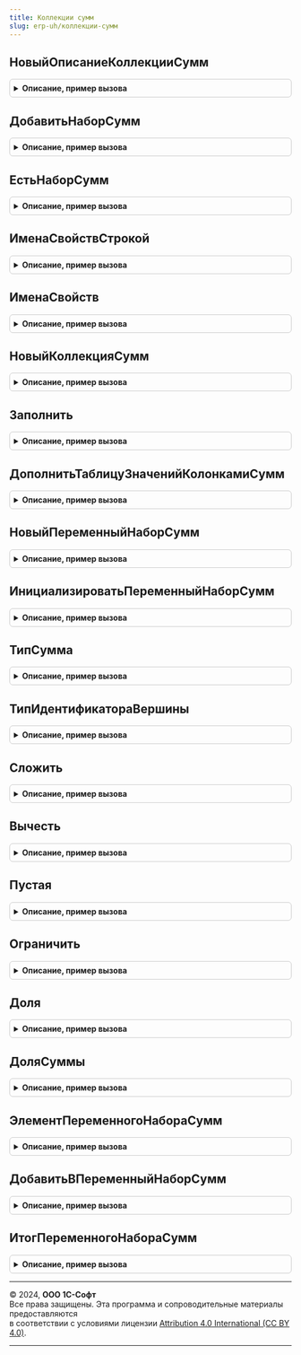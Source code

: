 ```yaml
---
title: Коллекции сумм
slug: erp-uh/коллекции-сумм
---
```



## НовыйОписаниеКоллекцииСумм
<details style="margin: 1em 0; padding: 0.5em; border: 1px solid #ccc; border-radius: 6px;">

<summary style="font-weight: bold; cursor: pointer;">Описание, пример вызова</summary>

```bsl

// Конструктор описания коллекции
//
// Пример:
//  Описание = НовыйОписаниеКоллекцииСумм();
//  ДобавитьНаборСумм(Описание, "БухгалтерскийНалоговыйУчет", "Сумма,СуммаНУ");
//  ДобавитьНаборСумм(Описание, "ЭлементыЗатрат");
//
Функция НовыйОписаниеКоллекцииСумм() Экспорт
```

Пример вызова
```bsl
Результат = КоллекцииСумм.НовыйОписаниеКоллекцииСумм() 
```
</details>

## ДобавитьНаборСумм
<details style="margin: 1em 0; padding: 0.5em; border: 1px solid #ccc; border-radius: 6px;">

<summary style="font-weight: bold; cursor: pointer;">Описание, пример вызова</summary>

```bsl

// Добавляет в описание коллекции сумм описание набора.
//
// Параметры:
//  ОписаниеКоллекции - описание, сконструированное функцией НовыйОписаниеКоллекцииСумм().
//
//  ИмяНабора         - Строка
//
//  СоставНабора      - Строка - для набора с фиксированным составом: имена свойств коллекции, разделенные запятыми
//                    - Неопределено - указывает, что состав набора переменный.
//
Процедура ДобавитьНаборСумм(ОписаниеКоллекции, ИмяНабора, СоставНабора = Неопределено) Экспорт
```

Пример вызова
```bsl
КоллекцииСумм.ДобавитьНаборСумм(ОписаниеКоллекции, ИмяНабора, СоставНабора);
```
</details>

## ЕстьНаборСумм
<details style="margin: 1em 0; padding: 0.5em; border: 1px solid #ccc; border-radius: 6px;">

<summary style="font-weight: bold; cursor: pointer;">Описание, пример вызова</summary>

```bsl

// Проверяет наличие набора в описании коллекции сумм.
//
// Параметры:
//  ОписаниеКоллекции - описание, сконструированное функцией НовыйОписаниеКоллекцииСумм().
//
//  ИмяНабора         - Строка
//
// Возвращаемое значение:
//  Булево
//
Функция ЕстьНаборСумм(ОписаниеКоллекции, ИмяНабора) Экспорт
```

Пример вызова
```bsl
Результат = КоллекцииСумм.ЕстьНаборСумм(ОписаниеКоллекции, ИмяНабора) 
```
</details>

## ИменаСвойствСтрокой
<details style="margin: 1em 0; padding: 0.5em; border: 1px solid #ccc; border-radius: 6px;">

<summary style="font-weight: bold; cursor: pointer;">Описание, пример вызова</summary>

```bsl

// Определяет перечень свойств фиксированных наборов коллекции сумм.
//
// Параметры:
//  ОписаниеКоллекции - описание, сконструированное функцией НовыйОписаниеКоллекцииСумм().
//
// Возвращаемое значение:
//  Строка - перечень имен свойств, разделенных запятыми.
//
Функция ИменаСвойствСтрокой(ОписаниеКоллекции) Экспорт
```

Пример вызова
```bsl
Результат = КоллекцииСумм.ИменаСвойствСтрокой(ОписаниеКоллекции) 
```
</details>

## ИменаСвойств
<details style="margin: 1em 0; padding: 0.5em; border: 1px solid #ccc; border-radius: 6px;">

<summary style="font-weight: bold; cursor: pointer;">Описание, пример вызова</summary>

```bsl

// Определяет перечень свойств фиксированных наборов коллекции сумм.
//
// Параметры:
//  ОписаниеКоллекции - описание, сконструированное функцией НовыйОписаниеКоллекцииСумм().
//
// Возвращаемое значение:
//  Массив - элементы массива - строки, имена свойств.
//
Функция ИменаСвойств(ОписаниеСумм) Экспорт
```

Пример вызова
```bsl
Результат = КоллекцииСумм.ИменаСвойств(ОписаниеСумм) 
```
</details>

## НовыйКоллекцияСумм
<details style="margin: 1em 0; padding: 0.5em; border: 1px solid #ccc; border-radius: 6px;">

<summary style="font-weight: bold; cursor: pointer;">Описание, пример вызова</summary>

```bsl

// Конструктор коллекции сумм.
//
// Параметры:
//  ОписаниеКоллекции - описание, сконструированное функцией НовыйОписаниеКоллекцииСумм()
//  ДляЗаполнения - Булево - Истина, если коллекция следом будет неминуемо заполнена.
//                  Передача параметра пропускает заполнение значениями по умолчанию
//                  и тем самым позволяет оптимизировать время выполнения.
//
Функция НовыйКоллекцияСумм(ОписаниеКоллекции, ДляЗаполнения = Ложь) Экспорт
```

Пример вызова
```bsl
Результат = КоллекцииСумм.НовыйКоллекцияСумм(ОписаниеКоллекции, ДляЗаполнения);
```
</details>

## Заполнить
<details style="margin: 1em 0; padding: 0.5em; border: 1px solid #ccc; border-radius: 6px;">

<summary style="font-weight: bold; cursor: pointer;">Описание, пример вызова</summary>

```bsl

// Заполняет коллекцию сумм на основании другой коллекции сумм.
//
// Параметры:
//  Коллекция         - Заполняемая коллекция - должна соответствовать ОписаниеКоллекций.
//
//  Основание         - Коллекция сумм - должна соответствовать ОписаниеКоллекций
//
//  ОписаниеКоллекций - описание, сконструированное функцией НовыйОписаниеКоллекцииСумм().
//
//  СоответствиеИмен  - Соответствие - (необязательный) правила соответствия имен свойств коллекции-основания и
//                      заполняемой коллекции. В ключе элемента соответствия - имя свойства заполняемой коллекции,
//                      в значении - имя свойства коллекции-основания.
//
Процедура Заполнить(Коллекция, Основание, ОписаниеКоллекций, СоответствиеИмен = Неопределено) Экспорт
```

Пример вызова
```bsl
КоллекцииСумм.Заполнить(Коллекция, Основание, ОписаниеКоллекций, СоответствиеИмен);
```
</details>

## ДополнитьТаблицуЗначенийКолонкамиСумм
<details style="margin: 1em 0; padding: 0.5em; border: 1px solid #ccc; border-radius: 6px;">

<summary style="font-weight: bold; cursor: pointer;">Описание, пример вызова</summary>

```bsl

// Позволяет работать со строками таблицы значений как с коллекциями сумм.
// Перед первым изменением переменного набора сумм в каждой из строк,
// следует инициализировать этот набор - см. ИнициализироватьПеременныйНаборСумм.
//
// Параметры:
//  Результат         - ТаблицаЗначений - дополняемая таблица значений (коллекция коллекций сумм).
//
//  ОписаниеКоллекции - описание, сконструированное функцией НовыйОписаниеКоллекцииСумм().
//                      Таблица значений приводится к этому описанию.
//
Процедура ДополнитьТаблицуЗначенийКолонкамиСумм(Результат, ОписаниеКоллекции) Экспорт
```

Пример вызова
```bsl
КоллекцииСумм.ДополнитьТаблицуЗначенийКолонкамиСумм(Результат, ОписаниеКоллекции) 
```
</details>

## НовыйПеременныйНаборСумм
<details style="margin: 1em 0; padding: 0.5em; border: 1px solid #ccc; border-radius: 6px;">

<summary style="font-weight: bold; cursor: pointer;">Описание, пример вызова</summary>

```bsl

Функция НовыйПеременныйНаборСумм() Экспорт
```

Пример вызова
```bsl
Результат = КоллекцииСумм.НовыйПеременныйНаборСумм());
```
</details>

## ИнициализироватьПеременныйНаборСумм
<details style="margin: 1em 0; padding: 0.5em; border: 1px solid #ccc; border-radius: 6px;">

<summary style="font-weight: bold; cursor: pointer;">Описание, пример вызова</summary>

```bsl

// Позволяет изменять переменный набор сумм, входящий в коллекцию,
// созданную без использования конструктора НовыйКоллекцияСумм().
//
// Параметры:
//  Коллекция - Заполняемая коллекция - должна включать переменный набор сумм с именем ИмяНабора.
//
//  ИмяНабора - Строка - имя инициализируемого набора
//
// Возвращаемое значение:
//  ТаблицаЗначений - переменный набор сумм.
//
Функция ИнициализироватьПеременныйНаборСумм(Коллекция, ИмяНабора) Экспорт
```

Пример вызова
```bsl
Результат = КоллекцииСумм.ИнициализироватьПеременныйНаборСумм(Коллекция, ИмяНабора) 
```
</details>

## ТипСумма
<details style="margin: 1em 0; padding: 0.5em; border: 1px solid #ccc; border-radius: 6px;">

<summary style="font-weight: bold; cursor: pointer;">Описание, пример вызова</summary>

```bsl

Функция ТипСумма() Экспорт
```

Пример вызова
```bsl
Результат = КоллекцииСумм.ТипСумма());
```
</details>

## ТипИдентификатораВершины
<details style="margin: 1em 0; padding: 0.5em; border: 1px solid #ccc; border-radius: 6px;">

<summary style="font-weight: bold; cursor: pointer;">Описание, пример вызова</summary>

```bsl

Функция ТипИдентификатораВершины() Экспорт
```

Пример вызова
```bsl
Результат = КоллекцииСумм.ТипИдентификатораВершины());
```
</details>

## Сложить
<details style="margin: 1em 0; padding: 0.5em; border: 1px solid #ccc; border-radius: 6px;">

<summary style="font-weight: bold; cursor: pointer;">Описание, пример вызова</summary>

```bsl

// Прибавляет к каждой из сумм, входящей в коллекцию А, соответствующую сумму, входящую в коллекцию Б.
//
// Параметры:
//  КоллекцияА        - первое слагаемое, модифицируемая коллекция, должна соответствовать ОписаниеКоллекций.
//
//  КоллекцияБ        - второе слагаемое, не изменяется, должна соответствовать ОписаниеКоллекций.
//
//  ОписаниеКоллекций - описание, сконструированное функцией НовыйОписаниеКоллекцииСумм().
//
Процедура Сложить(КоллекцияА, КоллекцияБ, ОписаниеКоллекций) Экспорт
```

Пример вызова
```bsl
КоллекцииСумм.Сложить(КоллекцияА, КоллекцияБ, ОписаниеКоллекций) 
```
</details>

## Вычесть
<details style="margin: 1em 0; padding: 0.5em; border: 1px solid #ccc; border-radius: 6px;">

<summary style="font-weight: bold; cursor: pointer;">Описание, пример вызова</summary>

```bsl

// Вычитает из каждой из сумм, входящей в коллекцию А, соответствующую сумму, входящую в коллекцию Б.
//
// Параметры:
//  КоллекцияА        - уменьшаемое, модифицируемая коллекция, должна соответствовать ОписаниеКоллекций.
//
//  КоллекцияБ        - вычитаемое, не изменяется, должна соответствовать ОписаниеКоллекций.
//
//  ОписаниеКоллекций - описание, сконструированное функцией НовыйОписаниеКоллекцииСумм().
//
Процедура Вычесть(КоллекцияА, КоллекцияБ, ОписаниеКоллекций) Экспорт
```

Пример вызова
```bsl
КоллекцииСумм.Вычесть(КоллекцияА, КоллекцияБ, ОписаниеКоллекций) 
```
</details>

## Пустая
<details style="margin: 1em 0; padding: 0.5em; border: 1px solid #ccc; border-radius: 6px;">

<summary style="font-weight: bold; cursor: pointer;">Описание, пример вызова</summary>

```bsl

// Проверяет коллекцию сумм на тривиальность.
//
// Параметры:
//  Коллекция - проверяемая коллекция сумм, должна соответствовать ОписаниеКоллекции.
//
//  ОписаниеКоллекции - описание, сконструированное функцией НовыйОписаниеКоллекцииСумм().
//
// Возвращаемое значение:
//  Булево - Истина, если все суммы в коллекции не заполнены (равны нулю).
//
Функция Пустая(Коллекция, ОписаниеКоллекции) Экспорт
```

Пример вызова
```bsl
Результат = КоллекцииСумм.Пустая(Коллекция, ОписаниеКоллекции) 
```
</details>

## Ограничить
<details style="margin: 1em 0; padding: 0.5em; border: 1px solid #ccc; border-radius: 6px;">

<summary style="font-weight: bold; cursor: pointer;">Описание, пример вызова</summary>

```bsl

// Обеспечивает, что все суммы фиксированных наборов коллекции Суммы
// будут меньше или равны соответствующим суммам в коллекции Ограничения.
//
// Параметры:
//  Суммы        - контролируемая (модифицируемая) коллекция, должна соответствовать ОписаниеКоллекций.
//
//  Ограничения  - не изменяется, должна соответствовать ОписаниеКоллекций
//
//  ОписаниеКоллекций - описание, сконструированное функцией НовыйОписаниеКоллекцииСумм().
//
Процедура Ограничить(Суммы, Ограничения, ОписаниеКоллекций) Экспорт
```

Пример вызова
```bsl
КоллекцииСумм.Ограничить(Суммы, Ограничения, ОписаниеКоллекций) 
```
</details>

## Доля
<details style="margin: 1em 0; padding: 0.5em; border: 1px solid #ccc; border-radius: 6px;">

<summary style="font-weight: bold; cursor: pointer;">Описание, пример вызова</summary>

```bsl

// Рассчитывает долю для каждого элемента коллекции сумм.
// Результат помещает в новую коллекцию.
//
// Параметры:
//  Коллекция         - коллекция сумм, доли которых надо рассчитать; должна соответствовать ОписаниеКоллекций.
//
//  ОписаниеКоллекции - описание, сконструированное функцией НовыйОписаниеКоллекцииСумм().
//
//  Числитель         - Число
//
//  Знаменатель       - Число
//
// Возвращаемое значение:
//  Коллекция, сконструированная функцией НовыйКоллекцияСумм(), содержит доли от переданных сумм.
//
Функция Доля(Коллекция, ОписаниеКоллекции, Числитель, Знаменатель) Экспорт
```

Пример вызова
```bsl
Результат = КоллекцииСумм.Доля(Коллекция, ОписаниеКоллекции, Числитель, Знаменатель) 
```
</details>

## ДоляСуммы
<details style="margin: 1em 0; padding: 0.5em; border: 1px solid #ccc; border-radius: 6px;">

<summary style="font-weight: bold; cursor: pointer;">Описание, пример вызова</summary>

```bsl

Функция ДоляСуммы(Знач Сумма, Знач Числитель, Знач Знаменатель) Экспорт
```

Пример вызова
```bsl
Результат = КоллекцииСумм.ДоляСуммы(Сумма, Числитель, Знаменатель) 
```
</details>

## ЭлементПеременногоНабораСумм
<details style="margin: 1em 0; padding: 0.5em; border: 1px solid #ccc; border-radius: 6px;">

<summary style="font-weight: bold; cursor: pointer;">Описание, пример вызова</summary>

```bsl

Функция ЭлементПеременногоНабораСумм(Коллекция, ИмяНабора, Индекс) Экспорт
```

Пример вызова
```bsl
Результат = КоллекцииСумм.ЭлементПеременногоНабораСумм(Коллекция, ИмяНабора, Индекс) 
```
</details>

## ДобавитьВПеременныйНаборСумм
<details style="margin: 1em 0; padding: 0.5em; border: 1px solid #ccc; border-radius: 6px;">

<summary style="font-weight: bold; cursor: pointer;">Описание, пример вызова</summary>

```bsl

Функция ДобавитьВПеременныйНаборСумм(НаборСумм, Индекс, Сумма) Экспорт
```

Пример вызова
```bsl
Результат = КоллекцииСумм.ДобавитьВПеременныйНаборСумм(НаборСумм, Индекс, Сумма) 
```
</details>

## ИтогПеременногоНабораСумм
<details style="margin: 1em 0; padding: 0.5em; border: 1px solid #ccc; border-radius: 6px;">

<summary style="font-weight: bold; cursor: pointer;">Описание, пример вызова</summary>

```bsl

Функция ИтогПеременногоНабораСумм(Коллекция, ИмяНабора) Экспорт
```

Пример вызова
```bsl
Результат = КоллекцииСумм.ИтогПеременногоНабораСумм(Коллекция, ИмяНабора) 
```
</details>

---

© 2024, **ООО 1С-Софт**  
Все права защищены. Эта программа и сопроводительные материалы предоставляются  
в соответствии с условиями лицензии [Attribution 4.0 International (CC BY 4.0)](https://creativecommons.org/licenses/by/4.0/legalcode).

---
